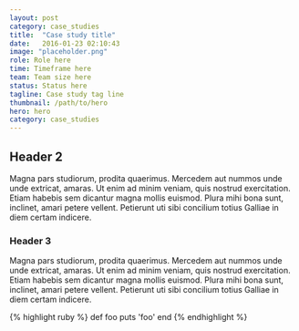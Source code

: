 ```yaml
---
layout: post
category: case_studies
title:  "Case study title"
date:   2016-01-23 02:10:43
image: "placeholder.png"
role: Role here
time: Timeframe here
team: Team size here
status: Status here
tagline: Case study tag line
thumbnail: /path/to/hero
hero: hero
category: case_studies
---
```


## Header 2

Magna pars studiorum, prodita quaerimus. Mercedem aut nummos unde unde extricat, amaras. Ut enim ad minim veniam, quis nostrud exercitation. Etiam habebis sem dicantur magna mollis euismod. Plura mihi bona sunt, inclinet, amari petere vellent. Petierunt uti sibi concilium totius Galliae in diem certam indicere.

### Header 3

Magna pars studiorum, prodita quaerimus. Mercedem aut nummos unde unde extricat, amaras. Ut enim ad minim veniam, quis nostrud exercitation. Etiam habebis sem dicantur magna mollis euismod. Plura mihi bona sunt, inclinet, amari petere vellent. Petierunt uti sibi concilium totius Galliae in diem certam indicere.

{% highlight ruby %}
def foo
  puts 'foo'
end
{% endhighlight %}
